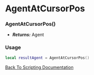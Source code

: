 # AgentAtCursorPos

### AgentAtCursorPos()
- ***Returns:*** Agent

### Usage

```Lua
local resultAgent = AgentAtCursorPos()
```


[Back To Scripting Documentation](../README.md)
